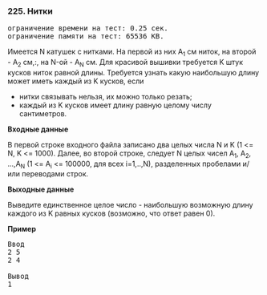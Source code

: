 ### 225. Нитки

<pre>ограничение времени на тест: 0.25 сек.
ограничение памяти на тест: 65536 KB.</pre>

Имеется N катушек с нитками. На первой из них A<sub>1</sub> см ниток, на второй - A<sub>2</sub> см,:, на N-ой - A<sub>N</sub> см. Для красивой вышивки требуется K штук кусков ниток равной длины. Требуется узнать какую наибольшую длину может иметь каждый из K кусков, если 
- нитки связывать нельзя, их можно только резать; 
- каждый из K кусков имеет длину равную целому числу сантиметров.

**Входные данные**

В первой строке входного файла записано два целых числа N и K (1 <= N, K <= 1000). Далее, во второй строке, следует N целых чисел A<sub>1</sub>, A<sub>2</sub>, ...,A<sub>N</sub> (1 <= A<sub>i</sub> <= 100000, для всех i=1,..,N), разделенных пробелами и/или переводами строк.

**Выходные данные**

Выведите единственное целое число - наибольшую возможную длину каждого из K равных кусков (возможно, что ответ равен 0).

**Пример**

<pre>Ввод
2 5 
2 4

Вывод
1</pre>
